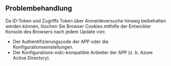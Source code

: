 ## <a name="troubleshoot"></a>Problembehandlung

Da ID-Token und Zugriffs Token über Anmeldeversuche hinweg beibehalten werden können, löschen Sie Browser Cookies mithilfe der Entwickler Konsole des Browsers nach jedem Update von:

* Der Authentifizierungscode der APP oder die Konfigurationseinstellungen.
* Der Konfigurations-oidc-kompatible Anbieter der APP (z. b. Azure Active Directory).
